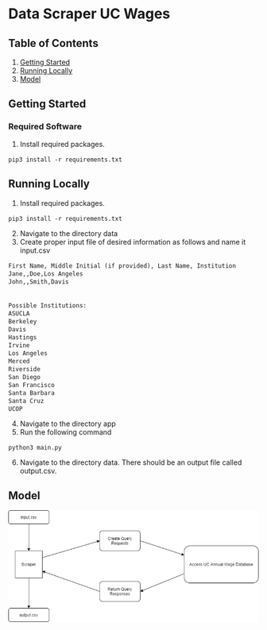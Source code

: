 # Data Scraper UC Wages
## Table of Contents
1. [Getting Started](#getting-starteed)
2. [Running Locally](#running-locally)
3. [Model](#model)

<a name = "getting-started"></a>
## Getting Started
### Required Software
1. Install required packages.
```
pip3 install -r requirements.txt
```

<a name = "running-locally"></a>
## Running Locally
1. Install required packages.
```
pip3 install -r requirements.txt
```
2. Navigate to the directory data
3. Create proper input file of desired information as follows and name it input.csv
```
First Name, Middle Initial (if provided), Last Name, Institution
Jane,,Doe,Los Angeles
John,,Smith,Davis


Possible Institutions:
ASUCLA
Berkeley
Davis
Hastings
Irvine
Los Angeles
Merced
Riverside
San Diego
San Francisco
Santa Barbara
Santa Cruz
UCOP
```
4. Navigate to the directory app
5. Run the following command
```
python3 main.py
```
6. Navigate to the directory data. There should be an output file called output.csv.

<a name = "model"></a>
## Model
![](/images/diagram.png)


